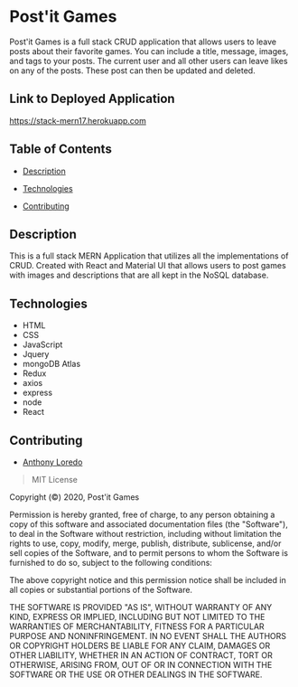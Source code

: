 # Post'it Games

Post'it Games is a full stack CRUD application that allows users to leave posts about their favorite games. You can include a title, message, images, and tags to your posts. The current user and all other users can leave likes on any of the posts. These post can then be updated and deleted. 

## Link to Deployed Application 

https://stack-mern17.herokuapp.com

## Table of Contents 

* [Description](#description)

* [Technologies](#technologies)

* [Contributing](#contributing)

## Description

This is a full stack MERN Application that utilizes all the implementations of CRUD. Created with React and Material UI that allows users to post games with images and descriptions that are all kept in the NoSQL database.

## Technologies
- HTML
- CSS
- JavaScript
- Jquery
- mongoDB Atlas
- Redux
- axios
- express
- node
- React
  
## Contributing

* [Anthony Loredo](https://github.com/anthonyloredo5)

> MIT License

Copyright (©) 2020, Post'it Games

Permission is hereby granted, free of charge, to any person obtaining a copy of this software and associated documentation files (the "Software"), to deal in the Software without restriction, including without limitation the rights to use, copy, modify, merge, publish, distribute, sublicense, and/or sell copies of the Software, and to permit persons to whom the Software is furnished to do so, subject to the following conditions:

The above copyright notice and this permission notice shall be included in all copies or substantial portions of the Software.

THE SOFTWARE IS PROVIDED "AS IS", WITHOUT WARRANTY OF ANY KIND, EXPRESS OR IMPLIED, INCLUDING BUT NOT LIMITED TO THE WARRANTIES OF MERCHANTABILITY, FITNESS FOR A PARTICULAR PURPOSE AND NONINFRINGEMENT. IN NO EVENT SHALL THE AUTHORS OR COPYRIGHT HOLDERS BE LIABLE FOR ANY CLAIM, DAMAGES OR OTHER LIABILITY, WHETHER IN AN ACTION OF CONTRACT, TORT OR OTHERWISE, ARISING FROM, OUT OF OR IN CONNECTION WITH THE SOFTWARE OR THE USE OR OTHER DEALINGS IN THE SOFTWARE.

